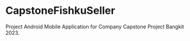 # CapstoneFishkuSeller
Project Android Mobile Application for Company Capstone Project Bangkit 2023.

